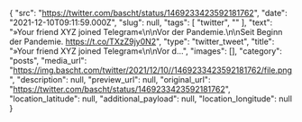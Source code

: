 {
  "src": "https://twitter.com/bascht/status/1469233423592181762",
  "date": "2021-12-10T09:11:59.000Z",
  "slug": null,
  "tags": [
    "twitter",
    ""
  ],
  "text": "»Your friend XYZ joined Telegram«\n\nVor der Pandemie.\n\nSeit Beginn der Pandemie. https://t.co/TXzZ9jy0N2",
  "type": "twitter_tweet",
  "title": "»Your friend XYZ joined Telegram«\n\nVor d…",
  "images": [],
  "category": "posts",
  "media_url": "https://img.bascht.com/twitter/2021/12/10//1469233423592181762/file.png",
  "description": null,
  "preview_url": null,
  "original_url": "https://twitter.com/bascht/status/1469233423592181762",
  "location_latitude": null,
  "additional_payload": null,
  "location_longitude": null
}
